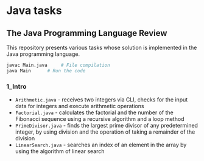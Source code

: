 # Java tasks
## The Java Programming Language Review

This repository presents various tasks whose solution is implemented in the Java programming language.

```bash
javac Main.java     # File compilation
java Main      # Run the code
```

### 1_Intro
- `Arithmetic.java` - receives two integers via CLI, checks for the input data for integers and execute arithmetic operations
- `Factorial.java` - calculates the factorial and the number of the Fibonacci sequence using a recursive algorithm and a loop method
- `PrimeDivisor.java` - finds the largest prime divisor of any predetermined integer, by using division and the operation of taking a remainder of the division
- `LinearSearch.java` - searches an index of an element in the array by using the algorithm of linear search